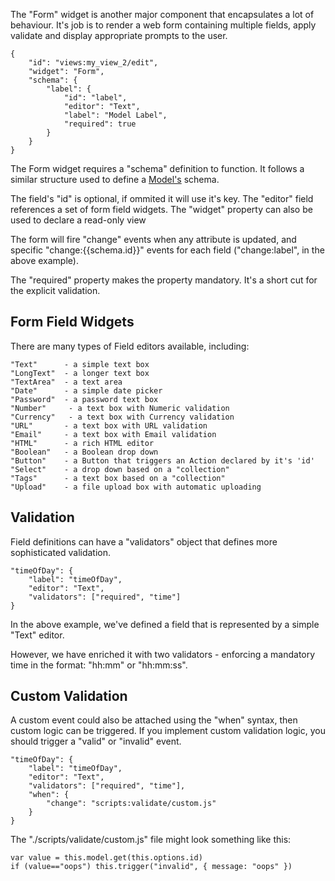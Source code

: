 The "Form" widget is another major component that encapsulates a lot of behaviour. It's job is to render a web form containing multiple fields, apply validate and display appropriate prompts to the user.

    {
        "id": "views:my_view_2/edit",
        "widget": "Form",
        "schema": {
            "label": {
                "id": "label",
                "editor": "Text",
                "label": "Model Label",
                "required": true
            }
        }
    }

The Form widget requires a "schema" definition to function. It follows a similar structure used to define a <a href="Models.md">Model's</a> schema.

The field's "id" is optional, if ommited it will use it's key.
The "editor" field references a set of form field widgets.
The "widget" property can also be used to declare a read-only view

The form will fire "change" events when any attribute is updated, and specific "change:{{schema.id}}" events for each field ("change:label", in the above example). 

The "required" property makes the property mandatory. It's a short cut for the explicit validation.

Form Field Widgets
------------------

There are many types of Field editors available, including:

    "Text"      - a simple text box
    "LongText"  - a longer text box
    "TextArea"  - a text area
    "Date"      - a simple date picker
    "Password"  - a password text box
    "Number"     - a text box with Numeric validation
    "Currency"   - a text box with Currency validation
    "URL"       - a text box with URL validation
    "Email"     - a text box with Email validation
    "HTML"      - a rich HTML editor
    "Boolean"   - a Boolean drop down
    "Button"    - a Button that triggers an Action declared by it's 'id'
    "Select"    - a drop down based on a "collection"
    "Tags"      - a text box based on a "collection"
    "Upload"    - a file upload box with automatic uploading


Validation
----------

Field definitions can have a "validators" object that defines more sophisticated validation.

    "timeOfDay": {
        "label": "timeOfDay",
        "editor": "Text",
        "validators": ["required", "time"]
    }

In the above example, we've defined a field that is represented by a simple "Text" editor.

However, we have enriched it with two validators - enforcing a mandatory time in the format: "hh:mm" or "hh:mm:ss".

Custom Validation
-----------------

A custom event could also be attached using the "when" syntax, then custom logic can be triggered. If you implement custom validation logic, you should trigger a "valid" or "invalid" event.

    "timeOfDay": {
        "label": "timeOfDay",
        "editor": "Text",
        "validators": ["required", "time"],
        "when": {
            "change": "scripts:validate/custom.js"
        }
    }

The "./scripts/validate/custom.js" file might look something like this:

    var value = this.model.get(this.options.id)
    if (value=="oops") this.trigger("invalid", { message: "oops" })
    



